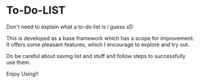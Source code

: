 # To-Do-LIST

Don't need to explain what a to-do list is i guess xD

This is developed as a base framework which has a scope for improvement.
It offers some pleasant features, which I encourage to explore and try out.

Do be careful about saving list and stuff and follow steps to successfully use them.

Enjoy Using!!
